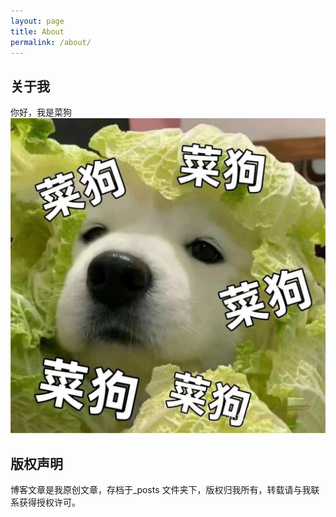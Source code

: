 ```yaml
---
layout: page
title: About
permalink: /about/
---
```


## 关于我
你好，我是菜狗
![caigou_is_me](https://raw.githubusercontent.com/zhangzl96/zhangzl96.github.io/master/images/caigou.jpg)

## 版权声明

博客文章是我原创文章，存档于_posts 文件夹下，版权归我所有，转载请与我联系获得授权许可。
